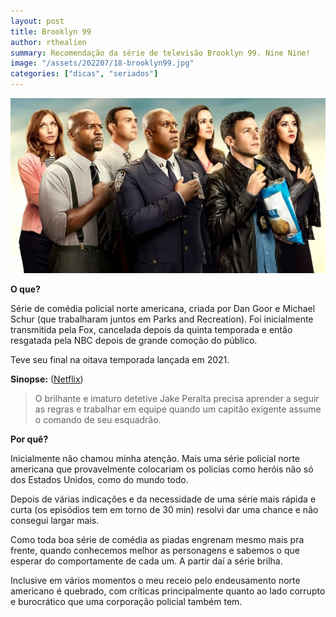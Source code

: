 ```yaml
---
layout: post
title: Brooklyn 99
author: rthealien
summary: Recomendação da série de televisão Brooklyn 99. Nine Nine!
image: "/assets/202207/18-brooklyn99.jpg"
categories: ["dicas", "seriados"]
---
```



![Brooklyn 99](/assets/202207/18-brooklyn99.jpg)

**O que?**

Série de comédia policial norte americana, criada por Dan Goor e Michael Schur (que trabalharam juntos em Parks and Recreation). Foi inicialmente transmitida pela Fox, cancelada depois da quinta temporada e então resgatada pela NBC depois de grande comoção do público.

Teve seu final na oitava temporada lançada em 2021.

**Sinopse:** ([Netflix])

>O brilhante e imaturo detetive Jake Peralta precisa aprender a seguir as regras e trabalhar em equipe quando um capitão exigente assume o comando de seu esquadrão.

**Por quê?**

Inicialmente não chamou minha atenção. Mais uma série policial norte americana que provavelmente colocariam os policias como heróis não só dos Estados Unidos, como do mundo todo.

Depois de várias indicações e da necessidade de uma série mais rápida e curta (os episódios tem em torno de 30 min) resolvi dar uma chance e não consegui largar mais.

Como toda boa série de comédia as piadas engrenam mesmo mais pra frente, quando conhecemos melhor as personagens e sabemos o que esperar do comportamente de cada um. A partir daí a série brilha.

Inclusive em vários momentos o meu receio pelo endeusamento norte americano é quebrado, com críticas principalmente quanto ao lado corrupto e burocrático que uma corporação policial também tem.

[Netflix]:https://www.netflix.com/br/title/70281562
